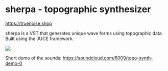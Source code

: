 # sherpa - topographic synthesizer
https://truenoise.shop

sherpa is a VST that generates unique wave forms using topographic data. Built using the JUCE framework.

<img src="https://github.com/tparker48/theMountain/blob/master/Images/UI%20final.png" />

Short demo of the sounds: https://soundcloud.com/6009/topo-synth-demo-0
